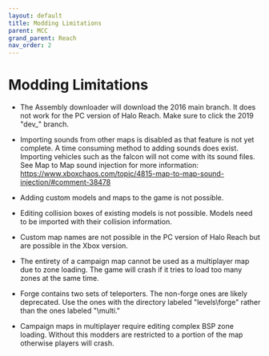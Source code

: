 ```yaml
---
layout: default
title: Modding Limitations
parent: MCC
grand_parent: Reach
nav_order: 2
---
```

# Modding Limitations
* The Assembly downloader will download the 2016 main branch. It does not work for the PC version of Halo Reach. Make sure to click the 2019 "dev_" branch.

* Importing sounds from other maps is disabled as that feature is not yet complete. A time consuming method to adding sounds does exist. Importing vehicles such as the falcon will not come with its sound files.
See Map to Map sound injection for more information:
https://www.xboxchaos.com/topic/4815-map-to-map-sound-injection/#comment-38478

* Adding custom models and maps to the game is not possible.

* Editing collision boxes of existing models is not possible. Models need to be imported with their collision information.

* Custom map names are not possible in the PC version of Halo Reach but are possible in the Xbox version.

* The entirety of a campaign map cannot be used as a multiplayer map due to zone loading. The game will crash if it tries to load too many zones at the same time.

* Forge contains two sets of teleporters. The non-forge ones are likely deprecated. Use the ones with the directory labeled "levels\forge" rather than the ones labeled "\multi."

* Campaign maps in multiplayer require editing complex BSP zone loading. Without this modders are restricted to a portion of the map otherwise players will crash.
